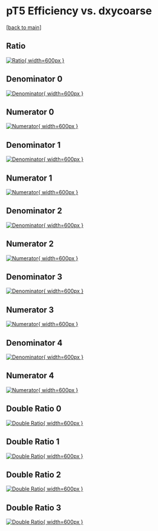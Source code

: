 # pT5 Efficiency vs. dxycoarse

[[back to main](./)]



## Ratio

[![Ratio](../mtv/var/pT5_vtr_13_-1_eff_dxycoarse.png){ width=600px }](../mtv/var/pT5_vtr_13_-1_eff_dxycoarse.pdf)

## Denominator 0

[![Denominator](../mtv/den/pT5_vtr_13_-1_eff_dxycoarse_den0.png){ width=600px }](../mtv/den/pT5_vtr_13_-1_eff_dxycoarse_den0.pdf)

## Numerator 0

[![Numerator](../mtv/num/pT5_vtr_13_-1_eff_dxycoarse_num0.png){ width=600px }](../mtv/num/pT5_vtr_13_-1_eff_dxycoarse_num0.pdf)

## Denominator 1

[![Denominator](../mtv/den/pT5_vtr_13_-1_eff_dxycoarse_den1.png){ width=600px }](../mtv/den/pT5_vtr_13_-1_eff_dxycoarse_den1.pdf)

## Numerator 1

[![Numerator](../mtv/num/pT5_vtr_13_-1_eff_dxycoarse_num1.png){ width=600px }](../mtv/num/pT5_vtr_13_-1_eff_dxycoarse_num1.pdf)

## Denominator 2

[![Denominator](../mtv/den/pT5_vtr_13_-1_eff_dxycoarse_den2.png){ width=600px }](../mtv/den/pT5_vtr_13_-1_eff_dxycoarse_den2.pdf)

## Numerator 2

[![Numerator](../mtv/num/pT5_vtr_13_-1_eff_dxycoarse_num2.png){ width=600px }](../mtv/num/pT5_vtr_13_-1_eff_dxycoarse_num2.pdf)

## Denominator 3

[![Denominator](../mtv/den/pT5_vtr_13_-1_eff_dxycoarse_den3.png){ width=600px }](../mtv/den/pT5_vtr_13_-1_eff_dxycoarse_den3.pdf)

## Numerator 3

[![Numerator](../mtv/num/pT5_vtr_13_-1_eff_dxycoarse_num3.png){ width=600px }](../mtv/num/pT5_vtr_13_-1_eff_dxycoarse_num3.pdf)

## Denominator 4

[![Denominator](../mtv/den/pT5_vtr_13_-1_eff_dxycoarse_den4.png){ width=600px }](../mtv/den/pT5_vtr_13_-1_eff_dxycoarse_den4.pdf)

## Numerator 4

[![Numerator](../mtv/num/pT5_vtr_13_-1_eff_dxycoarse_num4.png){ width=600px }](../mtv/num/pT5_vtr_13_-1_eff_dxycoarse_num4.pdf)

## Double Ratio 0

[![Double Ratio](../mtv/ratio/pT5_vtr_13_-1_eff_dxycoarse_ratio0.png){ width=600px }](../mtv/ratio/pT5_vtr_13_-1_eff_dxycoarse_ratio0.pdf)

## Double Ratio 1

[![Double Ratio](../mtv/ratio/pT5_vtr_13_-1_eff_dxycoarse_ratio1.png){ width=600px }](../mtv/ratio/pT5_vtr_13_-1_eff_dxycoarse_ratio1.pdf)

## Double Ratio 2

[![Double Ratio](../mtv/ratio/pT5_vtr_13_-1_eff_dxycoarse_ratio2.png){ width=600px }](../mtv/ratio/pT5_vtr_13_-1_eff_dxycoarse_ratio2.pdf)

## Double Ratio 3

[![Double Ratio](../mtv/ratio/pT5_vtr_13_-1_eff_dxycoarse_ratio3.png){ width=600px }](../mtv/ratio/pT5_vtr_13_-1_eff_dxycoarse_ratio3.pdf)

